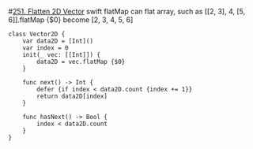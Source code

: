 #[251. Flatten 2D Vector](https://leetcode.com/problems/flatten-2d-vector/)
swift flatMap can flat array, such as [[2, 3], 4, [5, 6]].flatMap {$0} become [2, 3, 4, 5, 6]

```
class Vector2D {
    var data2D = [Int]()
    var index = 0
    init(_ vec: [[Int]]) {
        data2D = vec.flatMap {$0}
    }
    
    func next() -> Int {
        defer {if index < data2D.count {index += 1}}
        return data2D[index]
    }
    
    func hasNext() -> Bool {
        index < data2D.count
    }
}

```


